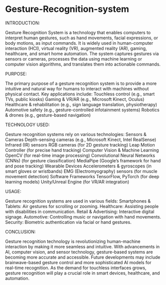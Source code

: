 # Gesture-Recognition-system

INTRODUCTION:

Gesture Recognition System is a technology that enables computers to interpret human gestures, such as hand movements, facial expressions, or body motions, as input commands. It is widely used in human-computer interaction (HCI), virtual reality (VR), augmented reality (AR), gaming, healthcare, and smart home automation. The system captures gestures via sensors or cameras, processes the data using machine learning or computer vision algorithms, and translates them into actionable commands.

PURPOSE:

The primary purpose of a gesture recognition system is to provide a more intuitive and natural way for humans to interact with machines without physical contact. Key applications include: Touchless control (e.g., smart TVs, public kiosks) Gaming & VR/AR (e.g., Microsoft Kinect, Oculus) Healthcare & rehabilitation (e.g., sign language translation, physiotherapy) Automotive safety (e.g., gesture-controlled infotainment systems) Robotics & drones (e.g., gesture-based navigation)

TECHNOLOGY USED:

Gesture recognition systems rely on various technologies: Sensors & Cameras Depth-sensing cameras (e.g., Microsoft Kinect, Intel RealSense) Infrared (IR) sensors RGB cameras (for 2D gesture tracking) Leap Motion Controller (for precise hand tracking) Computer Vision & Machine Learning OpenCV (for real-time image processing) Convolutional Neural Networks (CNNs) (for gesture classification) MediaPipe (Google’s framework for hand and pose tracking) Wearable Devices Accelerometers & gyroscopes (in smart gloves or wristbands) EMG (Electromyography) sensors (for muscle movement detection) Software Frameworks TensorFlow, PyTorch (for deep learning models) Unity/Unreal Engine (for VR/AR integration)

USAGE:

Gesture recognition systems are used in various fields: Smartphones & Tablets: Air gestures for scrolling or zooming. Healthcare: Assisting people with disabilities in communication. Retail & Advertising: Interactive digital signage. Automotive: Controlling music or navigation with hand movements. Security: Biometric authentication via facial or hand gestures.

CONCLUSION:

Gesture recognition technology is revolutionizing human-machine interaction by making it more seamless and intuitive. With advancements in AI, computer vision, and sensor technology, gesture-based systems are becoming more accurate and accessible. Future developments may include brainwave-based gesture control and more sophisticated AI models for real-time recognition. As the demand for touchless interfaces grows, gesture recognition will play a crucial role in smart devices, healthcare, and automation.
